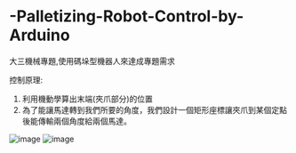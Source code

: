 # -Palletizing-Robot-Control-by-Arduino
大三機械專題,使用碼垛型機器人來達成專題需求

控制原理:
1.	利用機動學算出末端(夾爪部分)的位置
2.	為了能讓馬達轉到我們所要的角度，我們設計一個矩形座標讓夾爪到某個定點後能傳輸兩個角度給兩個馬達。

![image](https://user-images.githubusercontent.com/80392504/166496154-04a080a4-457e-47b6-baa6-70865a2ccd76.png) 
![image](https://user-images.githubusercontent.com/80392504/166496188-7e3116a4-0c56-44df-86f3-a2a8f6305cdd.png)

